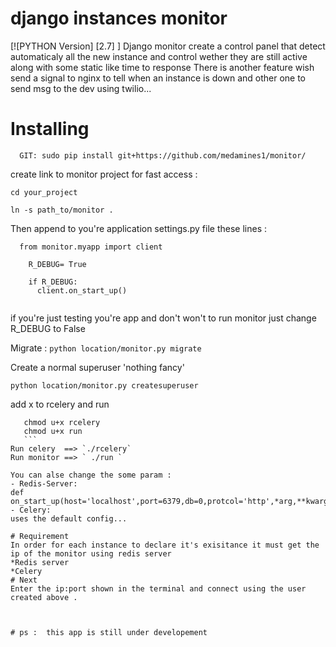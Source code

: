 # django instances monitor
[![PYTHON Version] [2.7] ]
Django monitor create a control panel that detect automaticaly all the 
new instance and control wether they are still active along with some 
static like time to response 
There is another feature wish send a signal to nginx to tell when an 
instance is down and other one to send msg to the dev using twilio...
# Installing
``` 
  GIT: sudo pip install git+https://github.com/medamines1/monitor/
```
create link to monitor project for fast access :

  ```
  cd your_project

  ln -s path_to/monitor . 
  ```
  

Then append to you're application settings.py file  these lines :

```  
  from monitor.myapp import client

    R_DEBUG= True
     
    if R_DEBUG:
      client.on_start_up()
    
```
if you're just testing you're app and don't won't to run monitor just change R_DEBUG to False

Migrate :
  ```python location/monitor.py migrate```
  
Create a normal superuser 'nothing fancy'

  ```python location/monitor.py createsuperuser```
 
 add x to rcelery and run 
   ```
      chmod u+x rcelery
      chmod u+x run
      ```
Run celery  ==> `./rcelery`
Run monitor ==> ` ./run `

You can alse change the some param : 
- Redis-Server:
  def on_start_up(host='localhost',port=6379,db=0,protcol='http',*arg,**kwargs)
- Celery: 
  uses the default config...

# Requirement
 In order for each instance to declare it's exisitance it must get the 
ip of the monitor using redis server
  *Redis server
  *Celery
# Next
 Enter the ip:port shown in the terminal and connect using the user created above .



# ps :  this app is still under developement
